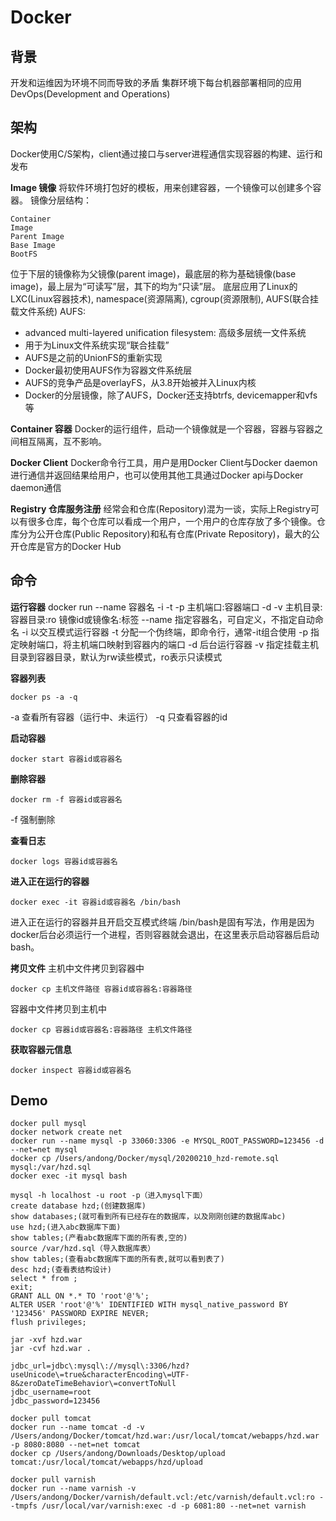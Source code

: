 # Docker

## 背景
开发和运维因为环境不同而导致的矛盾
集群环境下每台机器部署相同的应用
DevOps(Development and Operations)

## 架构
Docker使用C/S架构，client通过接口与server进程通信实现容器的构建、运行和发布

**Image 镜像**
将软件环境打包好的模板，用来创建容器，一个镜像可以创建多个容器。
镜像分层结构：
```
Container
Image
Parent Image
Base Image
BootFS
```
位于下层的镜像称为父镜像(parent image)，最底层的称为基础镜像(base image)，最上层为“可读写”层，其下的均为“只读”层。
底层应用了Linux的LXC(Linux容器技术), namespace(资源隔离), cgroup(资源限制), AUFS(联合挂载文件系统)
AUFS:
- advanced multi-layered unification filesystem: 高级多层统一文件系统
- 用于为Linux文件系统实现“联合挂载”
- AUFS是之前的UnionFS的重新实现
- Docker最初使用AUFS作为容器文件系统层
- AUFS的竞争产品是overlayFS，从3.8开始被并入Linux内核
- Docker的分层镜像，除了AUFS，Docker还支持btrfs, devicemapper和vfs等

**Container 容器**
Docker的运行组件，启动一个镜像就是一个容器，容器与容器之间相互隔离，互不影响。

**Docker Client**
Docker命令行工具，用户是用Docker Client与Docker daemon进行通信并返回结果给用户，也可以使用其他工具通过Docker api与Docker daemon通信

**Registry 仓库服务注册**
经常会和仓库(Repository)混为一谈，实际上Registry可以有很多仓库，每个仓库可以看成一个用户，一个用户的仓库存放了多个镜像。仓库分为公开仓库(Public Repository)和私有仓库(Private Repository)，最大的公开仓库是官方的Docker Hub

## 命令
**运行容器**
docker run --name 容器名 -i -t -p 主机端口:容器端口 -d -v 主机目录:容器目录:ro 镜像id或镜像名:标签
--name 指定容器名，可自定义，不指定自动命名
-i 以交互模式运行容器
-t 分配一个伪终端，即命令行，通常-it组合使用
-p 指定映射端口，将主机端口映射到容器内的端口
-d 后台运行容器
-v 指定挂载主机目录到容器目录，默认为rw读些模式，ro表示只读模式

**容器列表**
```
docker ps -a -q
```
-a 查看所有容器（运行中、未运行）
-q 只查看容器的id

**启动容器**
```
docker start 容器id或容器名
```

**删除容器**
```
docker rm -f 容器id或容器名
```
-f 强制删除

**查看日志**
```
docker logs 容器id或容器名
```

**进入正在运行的容器**
```
docker exec -it 容器id或容器名 /bin/bash
```
进入正在运行的容器并且开启交互模式终端
/bin/bash是固有写法，作用是因为docker后台必须运行一个进程，否则容器就会退出，在这里表示启动容器后启动bash。

**拷贝文件**
主机中文件拷贝到容器中
```
docker cp 主机文件路径 容器id或容器名:容器路径
```
容器中文件拷贝到主机中
```
docker cp 容器id或容器名:容器路径 主机文件路径
```

**获取容器元信息**
```
docker inspect 容器id或容器名
```

## Demo
```
docker pull mysql
docker network create net
docker run --name mysql -p 33060:3306 -e MYSQL_ROOT_PASSWORD=123456 -d --net=net mysql
docker cp /Users/andong/Docker/mysql/20200210_hzd-remote.sql mysql:/var/hzd.sql
docker exec -it mysql bash
```

```
mysql -h localhost -u root -p（进入mysql下面）
create database hzd;(创建数据库)
show databases;(就可看到所有已经存在的数据库，以及刚刚创建的数据库abc)
use hzd;(进入abc数据库下面)
show tables;(产看abc数据库下面的所有表,空的)
source /var/hzd.sql（导入数据库表）
show tables;(查看abc数据库下面的所有表,就可以看到表了)
desc hzd;(查看表结构设计)
select * from ;
exit;
GRANT ALL ON *.* TO 'root'@'%';
ALTER USER 'root'@'%' IDENTIFIED WITH mysql_native_password BY '123456' PASSWORD EXPIRE NEVER;
flush privileges;
```

```
jar -xvf hzd.war
jar -cvf hzd.war .
```
```
jdbc_url=jdbc\:mysql\://mysql\:3306/hzd?useUnicode\=true&characterEncoding\=UTF-8&zeroDateTimeBehavior\=convertToNull
jdbc_username=root
jdbc_password=123456
```
```
docker pull tomcat
docker run --name tomcat -d -v /Users/andong/Docker/tomcat/hzd.war:/usr/local/tomcat/webapps/hzd.war -p 8080:8080 --net=net tomcat
docker cp /Users/andong/Downloads/Desktop/upload tomcat:/usr/local/tomcat/webapps/hzd/upload
```
```
docker pull varnish
docker run --name varnish -v /Users/andong/Docker/varnish/default.vcl:/etc/varnish/default.vcl:ro --tmpfs /usr/local/var/varnish:exec -d -p 6081:80 --net=net varnish
```



